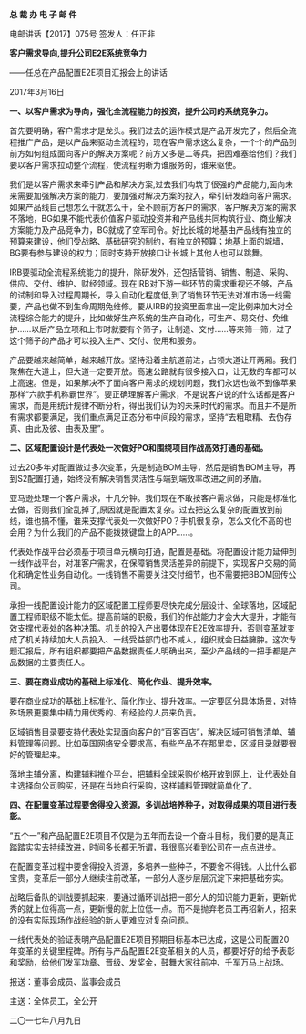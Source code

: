 **总 裁 办 电 子 邮 件**

 

电邮讲话【2017】075号                          签发人：任正非

**客户需求导向,提升公司E2E系统竞争力**

——任总在产品配置E2E项目汇报会上的讲话

2017年3月16日

**一、以客户需求为导向，强化全流程能力的投资，提升公司的系统竞争力。**

首先要明确，客户需求才是龙头。我们过去的运作模式是产品开发完了，然后全流程推广产品，是以产品来驱动全流程的，现在客户需求这么复杂，一个个的产品到前方如何组成面向客户的解决方案呢？前方又多是二等兵，把困难塞给他们？我们要以客户需求拉动整个流程，使流程明晰为谁服务的，谁来驱使。

我们是以客户需求来牵引产品和解决方案,过去我们构筑了很强的产品能力,面向未来需要加强解决方案的能力，要加强对解决方案的投入，牵引研发趋向客户需求。如果产品线自己想怎么干就怎么干，全不顾前方客户的需求，客户解决方案的需求不落地，BG如果不能代表价值客户驱动投资并和产品线共同构筑行业、商业解决方案能力及产品竞争力，BG就成了空军司令。好比长城的地基由产品线有独立的预算来建设，他们受战略、基础研究的制约，有独立的预算；地基上面的城墙，BG要有参与建设的权力；同时支持开放接口让长城上其他人也可以跳舞。

IRB要驱动全流程系统能力的提升，除研发外，还包括营销、销售、制造、采购、供应、交付、维护、财经领域。现在IRB对下游一些环节的需求重视还不够，产品的试制和导入过程周期长，导入自动化程度低,到了销售环节无法对准市场一线需要，产品也做不到生命周期免维修。要从IRB的投资里面拿出一定比例来加大对全流程综合能力的提升，比如做好生产系统的生产自动化，可生产、易交付、免维护……以后产品立项和上市时就要有个筛子，让制造、交付……等来筛一筛，过了这个筛子的产品才可以投入生产、交付、使用和服务。

产品要越来越简单，越来越开放。坚持沿着主航道前进，占领大道让开两厢。我们聚焦在大道上，但大道一定要开放。高速公路就有很多接入口，让无数的车都可以上高速。但是，如果解决不了面向客户需求的规划问题，我们永远也做不到像苹果那样“六款手机称霸世界”。要正确理解客户需求，不是说客户说的什么话都是客户需求，而是用统计规律不断分析，得出我们认为的未来时代的需求。而且并不是所有需求都要满足，我们重点满足正态分布中间段的需求，坚持“去粗取精、去伪存真、由此及彼、由表及里”。

 



**二、区域配置设计是代表处一次做好PO和围绕项目作战高效打通的基础。**

过去20多年对配置做过多次变革，先是制造BOM主导，然后是销售BOM主导，再到S2配置打通，始终没有解决销售灵活性与端到端效率改进之间的矛盾。

亚马逊处理一个客户需求，十几分钟。我们现在不敢按客户需求做，只能是标准化去做，否则我们全乱掉了,原因就是配置太复杂。过去把这么复杂的配置放到前线，谁也搞不懂，谁来支撑代表处一次做好PO？手机很复杂，怎么文化不高的也会用？为什么我们的产品不能拨拨键盘上的APP……。

代表处作战平台必须基于项目单元横向打通，配置是基础。将配置设计能力延伸到一线作战平台，对准客户需求，在保障销售灵活差异的前提下，实现客户交易的简化和确定性业务自动化。一线销售不需要关注交付细节，也不需要把BBOM回传公司。

承担一线配置设计能力的区域配置工程师要尽快完成分层设计、全球落地，区域配置工程师职级不能太低。提高前端的职级，我们的作战能力才会大大提升，才能有效支撑代表处的各种决策。机关的投入产出要体现在E2E效率提升，否则变革就变成了机关持续加大人员投入、一线受益部门也不减人，组织就会日益臃肿。这次专题汇报后，所有组织都要把产品数据责任人明确出来，至少产品线的一把手都是产品数据的主要责任人。

 



**三、要在商业成功的基础上标准化、简化作业、提升效率。**

要在商业成功的基础上标准化、简化作业、提升效率。一定要区分具体场景，对特殊场景更要集中精力用优秀的、有经验的人员来负责。

区域销售目录要支持代表处实现面向客户的“百客百店”，解决区域可销售清单、辅料管理等问题。比如英国网络安全要求高，有些产品不在那里卖，区域目录就要很好的管理起来。

落地主辅分离，构建辅料推介平台，把辅料全球采购价格开放到网上，让代表处自主选择向公司购买，还是在当地自行采购，这样辅料管理就简单化了。

 



**四、在配置变革过程要舍得投入资源，多训战培养种子，对取得成果的项目进行表彰。**

“五个一”和产品配置E2E项目不仅是为五年而去设一个奋斗目标，我们要的是真正踏踏实实去持续改进，时间多长都无所谓，我很高兴看到公司在一点点进步。

在配置变革过程中要舍得投入资源，多培养一些种子，不要舍不得钱。人比什么都宝贵，变革后一部分人继续往前改革，一部分人逐步层层沉淀下来把基础夯实。

战略后备队的训战要抓起来，要通过循环训战把一部分人的知识能力更新，更新优秀的就上位得高一点，更新慢的就上位低一点。而不是抛弃老员工再招新人，招来的没有实际现场作战经验的新人更难应对复杂问题。

一线代表处的验证表明产品配置E2E项目预期目标基本已达成，这是公司配置20年变革的关键里程碑。所有与产品配置E2E变革相关的人员，都要好好的给予表彰和奖励，给他们发军功章、晋级、发奖金，鼓舞大家往前冲、千军万马上战场。

 





报送：董事会成员、监事会成员

主送：全体员工，全公开

二〇一七年八月九日